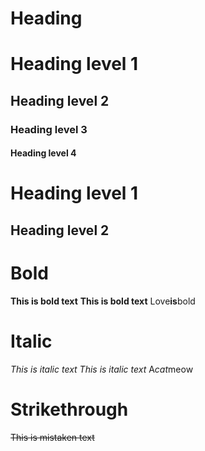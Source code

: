 # Heading

# Heading level 1
## Heading level 2
### Heading level 3
#### Heading level 4

Heading level 1
===============

Heading level 2
---------------

# Bold
**This is bold text**
__This is bold text__
Love**is**bold

# Italic
*This is italic text*
_This is italic text_
A*cat*meow

# Strikethrough
~~This is mistaken text~~